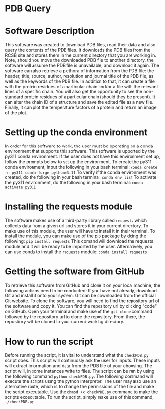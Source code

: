 # PDB Query

# Software Description
This software was created to download PDB files, read their data and also query the contents of the PDB files.
It downloads the PDB files from the RCSB site and stores them in the current directory that you are working in.
Note, should you move the downloaded PDB file to another directory, the software will assume the PDB file is unavailable,
and download it again. The software can also retrieve a plethora of information from the PDB file:
the header, title, source, author, resolution and journal title of the PDB file, as well as the keywords of the PDB file.
In addition to that, it can create a file with the protein residues of a particular chain and/or a file with the relevant
lines of a specific chain. You will also get the opportunity to see the non-standard protein residues of a particular chain
(should they be present). It can alter the chain ID of a structure and save the edited file as a new file. Finally, it can plot
the temperature factors of a protein and return an image of the plot.

# Setting up the conda environment
In order for this software to work, the user must be operating on a conda environment that supports this software.
This software is upported by the py311 conda environment. If the user does not have this environment set up, follow the 
prompts below to set up the environment.
To create the py311 conda environment, input the following in your bash terminal:
`conda create -n py311 conda-forge python=3.11`
To verify if the conda environment was created, do the following in your bash terminal:
`conda env list`
To activate the py311 environment, do the following in your bash terminal:
`conda activate py311`

# Installing the requests module
The software makes use of a third-party library called `requests` which collects data from a given url and stores it in your
current directory. To make use of this module, the user will have to install it in their terminal. To install the module, you
can make use of the pip package by doing the following:
`pip install requests`
This comand will download the requests module and it will be ready to be imported by the user.
Alternatively, you can use conda to install the `requests` module:
`conda install requests`

# Getting the software from GitHub
To retrieve this software from GitHub and clone it on your local machine, the following actions need to be conducted:
If you have not already, download Git and install it onto your system. Git can be downloaded from the official Git website.
To clone the software, you will need to find the repository url of the software and copy it. You can find the repository url
by clicking "code" on GitHub.
Open your terminal and make use of the `git clone` command followed by the repository url to clone the repository.
From there, the repository will be cloned in your current working directory.

# How to run the script
Before running the script, it is vital to understand what the `checkPDB.py` script does. This script will continuosly ask
the user for inputs. These inputs will extract information and data from the PDB file of your choosing. The script will, in
some instances write to files.
The script can be run by using the following command `python checkPDB.py`.
The following command will execute the scripts using the python interpretor.
The user may also use an alternative route, which is to change the permissions of the file and make the script executable.
Use the `chmod +x checkPDB.py` command to make the scripts excecutable. To run the script, simply make
use of this command, `./checkPDB.py`
